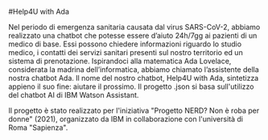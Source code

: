 #Help4U with Ada

Nel periodo di emergenza sanitaria causata dal virus SARS-CoV-2, abbiamo realizzato una chatbot che potesse essere d’aiuto 24h/7gg ai pazienti di un medico di base.
Essi possono chiedere informazioni riguardo lo studio medico, i contatti dei servizi sanitari presenti sul nostro territorio ed un sistema di prenotazione.
Ispirandoci alla matematica Ada Lovelace, considerata la madrina dell’informatica, abbiamo chiamato l’assistente della nostra chatbot Ada.
Il nome del nostro chatbot, Help4U with Ada, sintetizza appieno il suo fine: aiutare il prossimo.
Il progetto .json si basa sull'utilizzo del chatbot AI di IBM Watson Assistant.

Il progetto è stato realizzato per l'iniziativa "Progetto NERD? Non è roba per donne" (2021), organizzato da IBM in collaborazione con l'università di Roma "Sapienza". 
